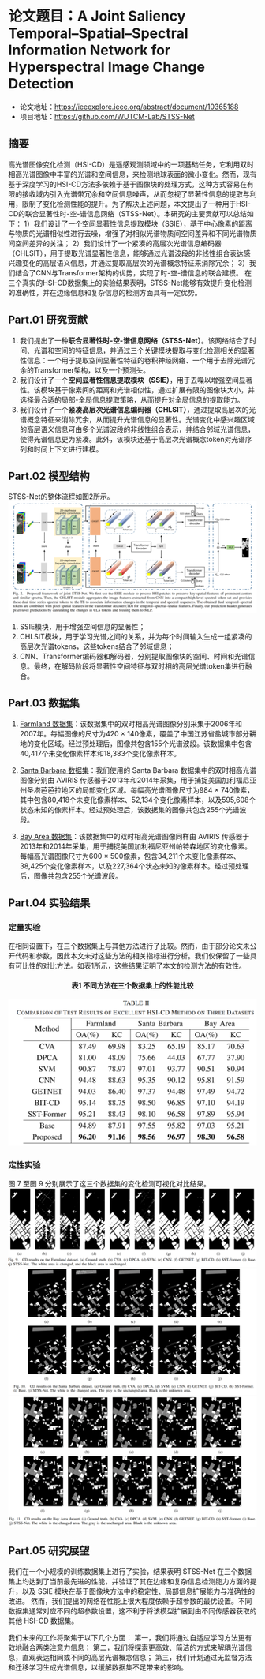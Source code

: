 # 论文题目：A Joint Saliency Temporal–Spatial–Spectral Information Network for Hyperspectral Image Change Detection
* 论文地址：https://ieeexplore.ieee.org/abstract/document/10365188
* 项目地址：https://github.com/WUTCM-Lab/STSS-Net

## 摘要
高光谱图像变化检测（HSI-CD）是遥感观测领域中的一项基础任务，它利用双时相高光谱图像中丰富的光谱和空间信息，来检测地球表面的微小变化。然而，现有基于深度学习的HSI-CD方法多依赖于基于图像块的处理方式，这种方式容易在有限的接收域内引入光谱带冗余和空间信息噪声，从而忽视了显著性信息的提取与利用，限制了变化检测性能的提升。为了解决上述问题，本文提出了一种用于HSI-CD的联合显著性时-空-谱信息网络（STSS-Net）。本研究的主要贡献可以总结如下：
1）我们设计了一个空间显著性信息提取模块（SSIE），基于中心像素的距离与物质的光谱相似性进行去噪，增强了对相似光谱物质间空间差异和不同光谱物质间空间差异的关注；
2）我们设计了一个紧凑的高层次光谱信息编码器（CHLSIT），用于提取光谱显著性信息，能够通过光谱波段的非线性组合表达感兴趣变化的高层语义信息，并通过提取高层次的光谱概念特征来消除冗余；
3）我们结合了CNN与Transformer架构的优势，实现了时-空-谱信息的联合建模。
在三个真实的HSI-CD数据集上的实验结果表明，STSS-Net能够有效提升变化检测的准确性，并在边缘信息和复杂信息的检测方面具有一定优势。

## Part.01 研究贡献

1. 我们提出了一种**联合显著性时-空-谱信息网络（STSS-Net）**。该网络结合了时间、光谱和空间的特征信息，并通过三个关键模块提取与变化检测相关的显著性信息：一个用于提取空间显著性特征的卷积神经网络、一个用于去除光谱冗余的Transformer架构，以及一个预测头。
2. 我们设计了一个**空间显著性信息提取模块（SSIE）**，用于去噪以增强空间显著性。该模块基于像素间的距离和光谱相似性，通过扩展有限的图像块大小，并选择最合适的局部-全局信息提取策略，从而提升对全局信息的提取能力。
3. 我们设计了一个**紧凑高层次光谱信息编码器（CHLSIT）**，通过提取高层次的光谱概念特征来消除冗余，从而提升光谱信息的显著性。光谱变化中感兴趣区域的高层语义信息可由多个光谱波段的非线性组合表示，并结合邻域光谱信息，使得光谱信息更为紧凑。此外，该模块还基于高层次光谱概念token对光谱序列和时间上下文进行建模。

## Part.02 模型结构
STSS-Net的整体流程如图2所示。![](1746263871149.jpg)
1. SSIE模块，用于增强空间信息的显著性；
2. CHLSIT模块，用于学习光谱之间的关系，并为每个时间输入生成一组紧凑的高层次光谱tokens，这些tokens结合了邻域信息；
3. CNN、Transformer编码器和解码器，分别提取图像块的空间、时间和光谱信息。最终，在解码阶段将显著性空间特征与双时相的高层光谱token集进行融合。

## Part.03 数据集

1. [Farmland 数据集](https://rslab.ut.ac.ir/data)：该数据集中的双时相高光谱图像分别采集于2006年和2007年。每幅图像的尺寸为420 × 140像素，覆盖了中国江苏省盐城市部分耕地的变化区域。经过预处理后，图像共包含155个光谱波段。该数据集中包含40,417个未变化像素样本和18,383个变化像素样本。

2. [Santa Barbara 数据集](https://citius.usc.es/investigacion/datasets/hyperspectral-change-detection-dataset)：我们使用的 Santa Barbara 数据集中的双时相高光谱图像分别由 AVIRIS 传感器于2013年和2014年采集，用于捕捉美国加利福尼亚州圣塔芭芭拉地区的局部变化区域。每幅高光谱图像尺寸为984 × 740像素，其中包含80,418个未变化像素样本、52,134个变化像素样本，以及595,608个状态未知的像素样本。经过预处理后，该数据集的图像共包含255个光谱波段。

3. [Bay Area 数据集](https://citius.usc.es/investigacion/datasets/hyperspectral-change-detection-dataset)：该数据集中的双时相高光谱图像同样由 AVIRIS 传感器于2013年和2014年采集，用于捕捉美国加利福尼亚州帕特森地区的变化像素。每幅高光谱图像尺寸为600 × 500像素，包含34,211个未变化像素样本、38,425个变化像素样本，以及227,364个状态未知的像素样本。经过预处理后，图像共包含255个光谱波段。

## Part.04 实验结果
### 定量实验
在相同设置下，在三个数据集上与其他方法进行了比较。然而，由于部分论文未公开代码和参数，因此本文未对这些方法的相关指标进行分析。我们仅保留了一些具有可比性的对比方法。如表1所示，这些结果证明了本文的检测方法的有效性。
#### <center>表1 不同方法在三个数据集上的性能比较
![](1746264015287.jpg)
### 定性实验
图 7 至图 9 分别展示了这三个数据集的变化检测可视化对比结果。
![](1746264026908.jpg)
![](1746264039023.jpg)
![](1746264047588.jpg)
## Part.05 研究展望
我们在一个小规模的训练数据集上进行了实验，结果表明 STSS-Net 在三个数据集上均达到了当前最先进的性能，并验证了其在边缘和复杂信息检测能力方面的提升，以及 SSIE 模块在基于图像块方法中的稳定性、局部信息扩展能力与准确性的改进。
然而，我们提出的网络在性能上很大程度依赖于超参数的最优设置。不同数据集通常对应不同的超参数设置，这不利于将该模型扩展到由不同传感器获取的其他 HSI-CD 数据集。

我们未来的工作将聚焦于以下几个方面：
第一，我们将通过自适应学习方法更有效地融合两类注意力信息；
第二，我们将探索更高效、简洁的方式来解耦光谱信息，直观表达相同或不同的高层光谱概念信息；
第三，我们计划通过无监督方法和迁移学习生成光谱信息，以缓解数据集不足带来的影响。